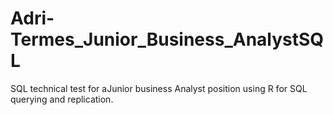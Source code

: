 # Adri-Termes_Junior_Business_AnalystSQL
SQL technical test for aJunior business Analyst position using R for SQL querying and replication.
